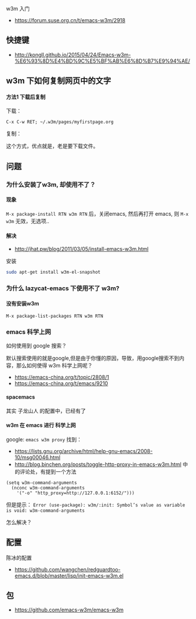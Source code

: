 

w3m 入门

- https://forum.suse.org.cn/t/emacs-w3m/2918

## 快捷键

- http://kongll.github.io/2015/04/24/Emacs-w3m-%E6%93%8D%E4%BD%9C%E5%BF%AB%E6%8D%B7%E9%94%AE/


## w3m 下如何复制网页中的文字

#### 方法1 下载后复制

下载：

`C-x C-w RET; ~/.w3m/pages/myfirstpage.org`

复制：

这个方式，优点就是，老是要下载文件。

## 问题

### 为什么安装了w3m, 却使用不了？

#### 现象

`M-x package-install RTN w3m RTN` 后，关闭emacs, 然后再打开 emacs, 则 `M-x w3m` 无效，无选项..

#### 解决

- http://jhat.pw/blog/2011/03/05/install-emacs-w3m.html

安装

```bash
sudo apt-get install w3m-el-snapshot
```

### 为什么 lazycat-emacs 下使用不了 w3m?

#### 没有安装w3m

`M-x package-list-packages RTN w3m RTN`

### emacs 科学上网

如何使用到 google 搜索？

默认搜索使用的就是google,但是由于你懂的原因，导致，用google搜索不到内容，那么如何使得 w3m 科学上网呢？

- https://emacs-china.org/t/topic/2808/1
- https://emacs-china.org/t/emacs/9210

#### spacemacs

其实 子龙山人 的配置中，已经有了 

#### w3m 在 emacs 进行 科学上网

google: `emacs w3m proxy` 找到：

- https://lists.gnu.org/archive/html/help-gnu-emacs/2008-10/msg00046.html
- http://blog.binchen.org/posts/toggle-http-proxy-in-emacs-w3m.html 中的评论处，有提到一个方法

```
(setq w3m-command-arguments
  (nconc w3m-command-arguments
    '("-o" "http_proxy=http://127.0.0.1:6152/")))
```

但是提示： `Error (use-package): w3m/:init: Symbol’s value as variable is void: w3m-command-arguments`

怎么解决？

## 配置

陈冰的配置

- https://github.com/wangchen/redguardtoo-emacs.d/blob/master/lisp/init-emacs-w3m.el

## 包

- https://github.com/emacs-w3m/emacs-w3m